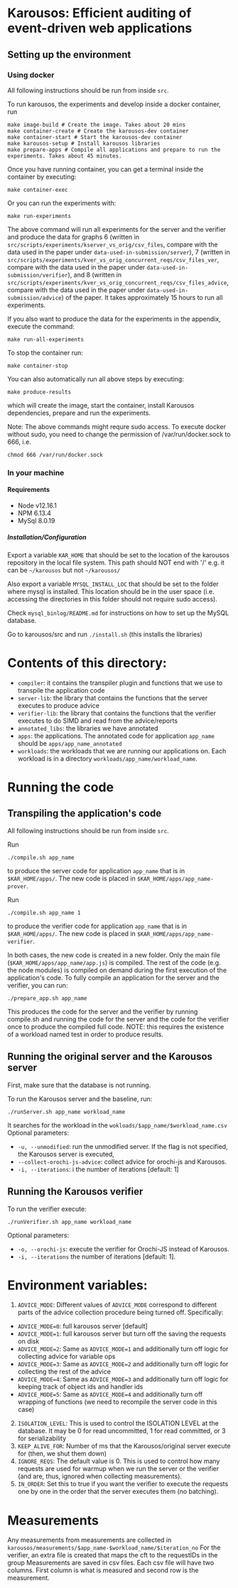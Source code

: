 # Karousos: Efficient auditing of event-driven web applications

## Setting up the environment

### Using docker 

All following instructions should be run from inside `src`.
 
To run karousos, the experiments and develop inside a docker container, run 

```text
make image-build # Create the image. Takes about 20 mins
make container-create # Create the karousos-dev container
make container-start # Start the karousos-dev container
make karousos-setup # Install karousos libraries
make prepare-apps # Compile all applications and prepare to run the experiments. Takes about 45 minutes.
```

Once you have running container, you can get a terminal inside the container by executing:

```text
make container-exec
```

Or you can run the experiments with:

```text
make run-experiments
```

The above command will run all experiments for the server and the verifier and produce the data for 
graphs 6 (written in `src/scripts/experiments/kserver_vs_orig/csv_files`, 
compare with the data used in the paper under `data-used-in-submission/server`), 
7 (written in `src/scripts/experiments/kver_vs_orig_concurrent_reqs/csv_files_ver`, 
compare with the data used in the paper under `data-used-in-submission/verifier`), 
and 8 (written in `src/scripts/experiments/kver_vs_orig_concurrent_reqs/csv_files_advice`, 
compare with the data used in the paper under `data-used-in-submission/advice`)
of the paper. It takes approximately 15 hours to run all experiments.

If you also want to produce the data for the experiments in the appendix, execute the command:
 
```text
make run-all-experiments
```

To stop the container run:

```text
make container-stop
```

You can also automatically run all above steps by executing:
```test 
make produce-results
```
which will create the image, start the container, install Karousos dependencies, prepare and run the
experiments. 

Note: The above commands might requre sudo access. To execute docker without sudo, 
you need to change the permission of /var/run/docker.sock to 666, i.e. 
```test 
chmod 666 /var/run/docker.sock
```

### In your machine

#### Requirements
	
- Node v12.16.1
- NPM 6.13.4
- MySql 8.0.19

##### Installation/Configuration

Export a variable `KAR_HOME` that should be set to the 
location of the karousos repository in the local file system. This 
path should NOT end with '/' e.g. it can be `~/karousos` but not `~/karousos/`

Also export a variable `MYSQL_INSTALL_LOC` that should be set to the folder where mysql 
is installed. This location should be in the user space (i.e. accessing the directories in 
this folder should not require sudo access). 

Check `mysql_binlog/README.md` for instructions on how to set up the MySQL database. 

Go to karousos/src and run `./install.sh` (this installs the libraries)	

# Contents of this directory: 
- `compiler`: it contains the transpiler plugin and functions that we use 
to transpile the application code 
- `server-lib`: the library that contains the functions that the 
server executes to produce advice
- `verifier-lib`: the library that contains the functions that the 
verifier executes to do SIMD and read from the advice/reports	
- `annotated_libs`: the libraries we have annotated
- `apps`: the applications. The annotated code for application `app_name` should 
be `apps/app_name_annotated`
- `workloads`: the workloads that we are running our applications on. 
Each workload is in a directory `workloads/app_name/workload_name`. 
	
# Running the code 

## Transpiling the application's code

All following instructions should be run from inside `src`.

Run 

```text
./compile.sh app_name 
```

to produce the server code for application `app_name` that is in `$KAR_HOME/apps/`. 
The new code is placed in `$KAR_HOME/apps/app_name-prover`.

Run 

```text
./compile.sh app_name 1 
```

to produce the verifier code for application `app_name` that is in `$KAR_HOME/apps/`.
The new code is placed in `$KAR_HOME/apps/app_name-verifier`. 

In both cases, the new code is created in a new folder. Only the main file 
(`$KAR_HOME/apps/app_name/app.js`) is compiled. 
The rest of the code (e.g. the node modules) is compiled on demand during the 
first execution of the application's code. 
To fully compile an application for the server and the verifier, you can run:

```text
./prepare_app.sh app_name 
```

This produces the code for the server and the verifier by running compile.sh and 
running the code for the server and the code for the verifier once to produce 
the compiled full code. NOTE: this requires the existence of a workload named test 
in order to produce results.

## Running the original server and the Karousos server 

First, make sure that the database is not running. 

To run the Karousos server and the baseline, run: 

```text
./runServer.sh app_name workload_name 
```

It searches for the workload in the `wokloads/$app_name/$workload_name.csv`
Optional parameters: 

- `-u, --unmodified`: run the unmodified server. If the flag is not specified, the Karousos server is executed,
- `--collect-orochi-js-advice`: collect advice for orochi-js and Karousos.
- `-i, --iterations`: i the number of iterations [default: 1]

## Running the Karousos verifier 

To run the verifier execute: 

```text
./runVerifier.sh app_name workload_name
```

Optional parameters:
- `-o, --orochi-js`: execute the verifier for Orochi-JS instead of Karousos.
- `-i, --iterations` the number of iterations [default: 1]. 

# Environment variables: 

1. `ADVICE_MODE`: Different values of `ADVICE_MODE` correspond to different 
parts of the advice collection procedure being turned off. 
Specifically: 
- `ADVICE_MODE=0`: full karousos server [default]
- `ADVICE_MODE=1`: full karousos server but turn off the saving the requests on disk 
- `ADVICE_MODE=2`: Same as `ADVICE_MODE=1` and additionally turn off 
logic for collecting advice for variable ops
- `ADVICE_MODE=3`: Same as `ADVICE_MODE=2` and additionally turn off 
logic for collecting the rest of the advice
- `ADVICE_MODE=4`: Same as `ADVICE_MODE=3` and additionally turn off 
logic for keeping track of object ids and handler ids
- `ADVICE_MODE=5`: Same as `ADVICE_MODE=4` and additionally turn off 
wrapping of functions (we need to recompile the server code in this case)
2. `ISOLATION_LEVEL`: This is used to control the ISOLATION LEVEL at the database. It may be 
0 for read uncommitted, 1 for read committed, or 3 for serializability
3. `KEEP_ALIVE_FOR`: Number of ms that the Karousos/original server execute for (then, we shut
them down) 
4. `IGNORE_REQS`: The default value is 0. 
This is used to control how many requests are used for warmup when we run 
the server or the verifier (and are, thus, ignored when collecting measurements).
5. `IN_ORDER`: Set this to true if you want the verifier to execute the requests one by one 
in the order that the server executes them (no batching). 

# Measurements
Any measurements from measurements are collected in 
`karousos/measurements/$app_name-$workload_name/$iteration_no` 
For the verifier, an extra file is created that maps the cft to the requestIDs in the group
Measurements are saved in csv files. Each csv file will have two columns. 
First column is what is measured and second row is the measurement.
